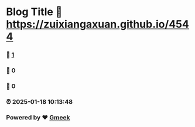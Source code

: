 # Blog Title :link: https://zuixiangaxuan.github.io/4544 
### :page_facing_up: [1](https://zuixiangaxuan.github.io/4544/tag.html) 
### :speech_balloon: 0 
### :hibiscus: 0 
### :alarm_clock: 2025-01-18 10:13:48 
### Powered by :heart: [Gmeek](https://github.com/Meekdai/Gmeek)
